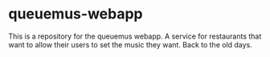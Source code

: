 # queuemus-webapp
This is a repository for the queuemus webapp. A service for restaurants that want to allow their users to set the music they want. Back to the old days.
